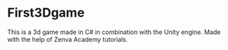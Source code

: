 # First3Dgame
This is a 3d game made in C# in combination with the Unity engine.
Made with the help of Zenva Academy tutorials.
